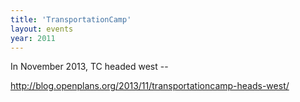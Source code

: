 ```yaml
---
title: 'TransportationCamp'
layout: events
year: 2011
---
```


In November 2013, TC headed west -- 

http://blog.openplans.org/2013/11/transportationcamp-heads-west/